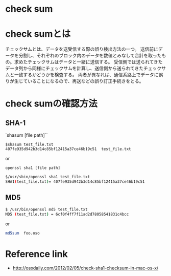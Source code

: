 check sum
===========================

# check sumとは

チェックサムとは、データを送受信する際の誤り検出方法の一つ。
送信前にデータを分割し、それぞれのブロック内のデータを数値とみなして合計を取ったもの。求めたチェックサムはデータと一緒に送信する。
受信側では送られてきたデータ列から同様にチェックサムを計算し、送信側から送られてきたチェックサムと一致するかどうかを検査する。
両者が異なれば、通信系路上でデータに誤りが生じていることになるので、再送などの誤り訂正手続きをとる。


# check sumの確認方法

## SHA-1

`shasum [file path]``
```
$shasum test_file.txt
407fe935d942b3d14c85bf12415a37ce46b19c51  test_file.txt
```

or

`openssl sha1 [file path]`
```sh
$/usr/sbin/openssl sha1 test_file.txt
SHA1(test_file.txt)= 407fe935d942b3d14c85bf12415a37ce46b19c51
```


## MD5

```sh
$ /usr/bin/openssl md5 test_file.txt
MD5 (test_file.txt) = 6cf0f4ff7f11ad2d78058541831c4bcc
```

or
```sh
md5sum  foo.oso
```


# Reference link

+ <http://osxdaily.com/2012/02/05/check-sha1-checksum-in-mac-os-x/>

